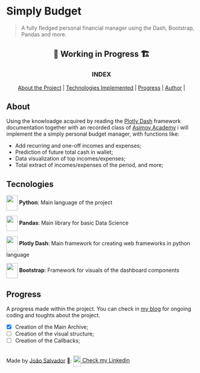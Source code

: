 # Simply Budget
>A fully fledged personal financial manager using the Dash, Bootstrap, Pandas and more.

<h2 align="center">🚧 Working in Progress 🏗️</h2>


<h3 align="center">INDEX</h3>

<p align="center">
  <a href="##About">About the Project</a> |
  <a href="##Tecnologies">Technologies Implemented</a> |
  <a href="##Progress">Progress</a> |
  <a href="##">Author</a> |
</p>

## About

<p> Using the knowloadge acquired by reading the <a href="https://dash.plotly.com/">Plotly Dash</a> framework documentation together with an recorded class of <a href="https://asimov.academy/">Asimov Academy</a> i will implement the a simply personal budget manager, with functions like: 

- Add recurring and one-off incomes and expenses;
- Prediction of future total cash in wallet;
- Data visualization of top incomes/expenses;
- Total extract of incomes/expenses of the period, and more;

## Tecnologies

<p><img align="center" height="40" width="30" src="https://cdn.jsdelivr.net/gh/devicons/devicon/icons/python/python-original.svg" /> <b>Python</b>: Main language of the project</p>

<p><img align="center" height="40" width="30" src="https://cdn.jsdelivr.net/gh/devicons/devicon/icons/pandas/pandas-original.svg" /> <b>Pandas</b>: Main library for basic Data Science</p>

<p><img align="center" height="40" width="30" src="https://images.prismic.io/plotly-marketing-website-2/6fcacbd3-49dd-4638-8e97-931cbdc91ea6_favicon_png_1%402x.png" /> <b>Plotly Dash</b>: Main framework for creating web frameworks in python language</p>

<p><img align="center" height="40" width="30" src="https://cdn.jsdelivr.net/gh/devicons/devicon/icons/bootstrap/bootstrap-original.svg" /> <b>Bootstrap</b>: Framework for visuals of the dashboard components</p>
          

## Progress

A progress made within the project. You can check in <a href="https://dev.to/jonasogabriel">my blog</a> for ongoing coding and toughts about the project.

- [x] Creation of the Main Archive;
- [ ] Creation of the visual structure;
- [ ] Creation of the Callbacks;

##

Made by <a href="https://github.com/Jonas-OGabriel">João Salvador</a> 👋: <a href="https://www.linkedin.com/in/jgaraujo/"><img align="center" height="30" width="20" src="https://cdn.jsdelivr.net/gh/devicons/devicon/icons/linkedin/linkedin-original.svg" /> Check my Linkedin</a>
          
          
          
